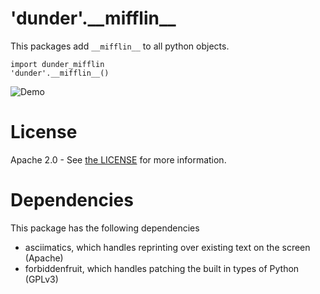 # 'dunder'.\_\_mifflin\_\_

This packages add `__mifflin__` to all python objects.

    import dunder_mifflin
    'dunder'.__mifflin__()

![Demo](demo.gif)


# License
Apache 2.0 - See [the LICENSE](LICENSE) for more information.


# Dependencies
This package has the following dependencies

- asciimatics, which handles reprinting over existing text on the screen (Apache)
- forbiddenfruit, which handles patching the built in types of Python (GPLv3)
